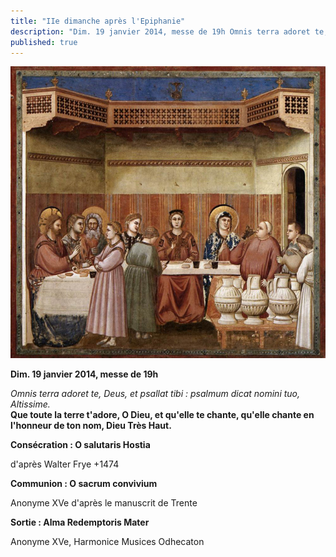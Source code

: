 ```yaml
---
title: "IIe dimanche après l'Epiphanie"
description: "Dim. 19 janvier 2014, messe de 19h Omnis terra adoret te, Deus, et psallat tibi : psalmum dicat nomini tuo, Altissime. Que toute la terre t'adore, O Dieu, et qu'elle te chante, qu'elle chante en l'honneur de ton nom, Dieu Très Haut. Consécration : O salutaris..."
published: true
---
```



![](/images/2014-01-31-noces-de-cana-3.jpg)

**Dim. 19 janvier 2014, messe de 19h**

*Omnis terra adoret te, Deus, et psallat tibi : psalmum dicat nomini tuo, Altissime.*  
**Que toute la terre t'adore, O Dieu, et qu'elle te chante, qu'elle chante en l'honneur de ton nom, Dieu Très Haut.**

****Consécration : O salutaris Hostia****

d'après Walter Frye +1474

**Communion : O sacrum convivium**

Anonyme XVe d'après le manuscrit de Trente

**Sortie : Alma Redemptoris Mater**

Anonyme XVe, Harmonice Musices Odhecaton